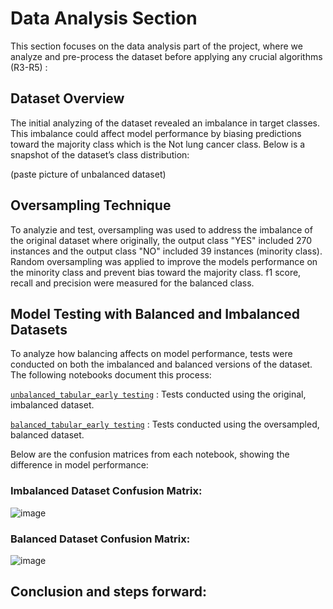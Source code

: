 # Data Analysis Section
This section focuses on the data analysis part of the project, where we analyze and pre-process the dataset before applying any crucial algorithms (R3-R5) :

## Dataset Overview
The initial analyzing of the dataset revealed an imbalance in target classes. This imbalance could affect model performance by biasing predictions toward the majority class which is the Not lung cancer class. Below is a snapshot of the dataset’s class distribution:

(paste picture of unbalanced dataset)

## Oversampling Technique

To analyzie and test, oversampling was used to address the imbalance of the original dataset where originally, the output class "YES" included 270 instances and the output class "NO" included 39 instances (minority class). Random oversampling was applied to improve the models performance on the minority class and prevent bias toward the majority class. f1 score, recall and precision were measured for the balanced class.



## Model Testing with Balanced and Imbalanced Datasets

To analyze how balancing affects on model performance, tests were conducted on both the imbalanced and balanced versions of the dataset. The following notebooks document this process:

[`unbalanced_tabular_early testing`](/data-analysis/unbalanced_tabular_early_testing.ipynb/) : Tests conducted using the original, imbalanced dataset.

[`balanced_tabular_early testing`](/data-analysis/balanced_tabular_early_testing.ipynb/) : Tests conducted using the oversampled, balanced dataset.


Below are the confusion matrices from each notebook, showing the difference in model performance:






### Imbalanced Dataset Confusion Matrix:

![image](https://github.com/user-attachments/assets/c2b111d3-d414-4ff1-adb2-c0297d5a04fa)



### Balanced Dataset Confusion Matrix:

![image](https://github.com/user-attachments/assets/2e0c2700-9831-452f-90ec-cc7a79dedaf8)



## Conclusion and steps forward:

